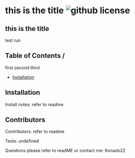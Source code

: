  # this is the title ![github license](https://img.shields.io/badge/License-MIT-yellow.svg)
   ## this is the title
  test run
  ## Table of Contents /
   first second third
  * [Installation](#installation)
   ## Installation 
   Install notes: refer to readme

 ## Contributors
 Contributors: refer to readme

  Tests: undefined

  Questions please refer to readME or contact me: Konado22